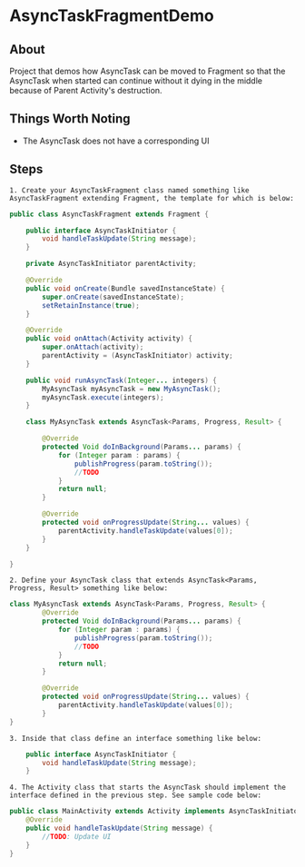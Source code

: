 # AsyncTaskFragmentDemo

## About
Project that demos how AsyncTask can be moved to Fragment so that the AsyncTask when started can continue without it dying in the middle because of Parent Activity's destruction.

## Things Worth Noting
* The AsyncTask does not have a corresponding UI

## Steps
    1. Create your AsyncTaskFragment class named something like AsyncTaskFragment extending Fragment, the template for which is below:
```Java
public class AsyncTaskFragment extends Fragment {

    public interface AsyncTaskInitiator {
        void handleTaskUpdate(String message);
    }

    private AsyncTaskInitiator parentActivity;

    @Override
    public void onCreate(Bundle savedInstanceState) {
        super.onCreate(savedInstanceState);
        setRetainInstance(true);
    }

    @Override
    public void onAttach(Activity activity) {
        super.onAttach(activity);
        parentActivity = (AsyncTaskInitiator) activity;
    }

    public void runAsyncTask(Integer... integers) {
        MyAsyncTask myAsyncTask = new MyAsyncTask();
        myAsyncTask.execute(integers);
    }

    class MyAsyncTask extends AsyncTask<Params, Progress, Result> {

        @Override
        protected Void doInBackground(Params... params) {
            for (Integer param : params) {
                publishProgress(param.toString());
                //TODO
            }
            return null;
        }

        @Override
        protected void onProgressUpdate(String... values) {
            parentActivity.handleTaskUpdate(values[0]);
        }
    }

}
```

    2. Define your AsyncTask class that extends AsyncTask<Params, Progress, Result> something like below:
```Java
class MyAsyncTask extends AsyncTask<Params, Progress, Result> {
        @Override
        protected Void doInBackground(Params... params) {
            for (Integer param : params) {
                publishProgress(param.toString());
                //TODO
            }
            return null;
        }

        @Override
        protected void onProgressUpdate(String... values) {
            parentActivity.handleTaskUpdate(values[0]);
        }
}
``` 

    3. Inside that class define an interface something like below:
```Java
    public interface AsyncTaskInitiator {
        void handleTaskUpdate(String message);
    }
```

    4. The Activity class that starts the AsyncTask should implement the interface defined in the previous step. See sample code below:
```Java
public class MainActivity extends Activity implements AsyncTaskInitiator {
    @Override
    public void handleTaskUpdate(String message) {
        //TODO: Update UI
    }
}
```
